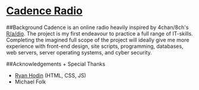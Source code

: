 # [Cadence Radio](http://www.kenellorando.com)
##Background
Cadence is an online radio heavily inspired by 4chan/8ch's [R/a/dio](http://r-a-d.io/). The project is my first endeavour to practice a full range of IT-skills. Completing the imagined full scope of the project will ideally give me more experience with front-end design, site scripts, programming, databases, web servers, server operating systems, and cyber security.

##Acknowledgements + Special Thanks
* [Ryan Hodin](https://github.com/za419) (HTML, CSS, JS)
* Michael Folk
